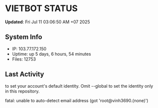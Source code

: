 # VIETBOT STATUS
**Updated**: Fri Jul 11 03:06:50 AM +07 2025

## System Info
- IP: 103.77.172.150
- Uptime: up 5 days, 6 hours, 54 minutes
- Files: 12753

## Last Activity

to set your account's default identity.
Omit --global to set the identity only in this repository.

fatal: unable to auto-detect email address (got 'root@vinh3690.(none)')
